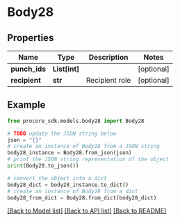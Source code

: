 # Body28


## Properties

Name | Type | Description | Notes
------------ | ------------- | ------------- | -------------
**punch_ids** | **List[int]** |  | [optional] 
**recipient** | **str** | Recipient role | [optional] 

## Example

```python
from procore_sdk.models.body28 import Body28

# TODO update the JSON string below
json = "{}"
# create an instance of Body28 from a JSON string
body28_instance = Body28.from_json(json)
# print the JSON string representation of the object
print(Body28.to_json())

# convert the object into a dict
body28_dict = body28_instance.to_dict()
# create an instance of Body28 from a dict
body28_from_dict = Body28.from_dict(body28_dict)
```
[[Back to Model list]](../README.md#documentation-for-models) [[Back to API list]](../README.md#documentation-for-api-endpoints) [[Back to README]](../README.md)



